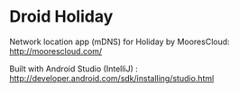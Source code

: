 Droid Holiday
============

Network location app (mDNS) for Holiday by MooresCloud: http://moorescloud.com/

Built with Android Studio (IntelliJ) : http://developer.android.com/sdk/installing/studio.html
